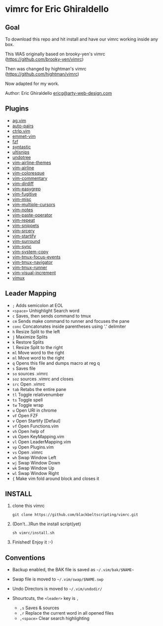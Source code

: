 vimrc for Eric Ghiraldello
==========================


Goal
----
To download this repo and hit install and have our vimrc working inside any box.

This WAS originally based on brooky-yen's vimrc (https://github.com/brooky-yen/vimrc)

Then was changed by hightman's vimrc (https://github.com/hightman/vimrc)

Now adapted for my work.

Author: Eric Ghiraldello <ericg@arty-web-design.com>


Plugins
-------
 * [ag.vim](https://github.com/rking/ag.vim)
 * [auto-pairs](https://github.com/jiangmiao/auto-pairs)
 * [ctrlp.vim](https://github.com/kien/ctrlp.vim)
 * [emmet-vim](https://github.com/mattn/emmet-vim)
 * [fzf](https://github.com/junegunn/fzf)
 * [syntastic](https://github.com/scrooloose/syntastic)
 * [ultisnips](https://github.com/SirVer/ultisnips)
 * [undotree](https://github.com/mbbill/undotree)
 * [vim-airline-themes](https://github.com/vim-airline/vim-airline-themes)
 * [vim-airline](https://github.com/bling/vim-airline)
 * [vim-coloresque](https://github.com/gorodinskiy/vim-coloresque)
 * [vim-commentary](https://github.com/tpope/vim-commentary)
 * [vim-dirdiff](https://github.com/will133/vim-dirdiff)
 * [vim-easygrep](https://github.com/dkprice/vim-easygrep)
 * [vim-fugitive](https://github.com/tpope/vim-fugitive)
 * [vim-misc](https://github.com/xolox/vim-misc)
 * [vim-multiple-cursors](https://github.com/terryma/vim-multiple-cursors)
 * [vim-notes](https://github.com/xolox/vim-notes)
 * [vim-paste-operator](https://github.com/blackbeltscripting/vim-paste-operator)
 * [vim-repeat](https://github.com/tpope/vim-repeat)
 * [vim-snippets](https://github.com/honza/vim-snippets)
 * [vim-srcery](https://github.com/roosta/vim-srcery)
 * [vim-startify](https://github.com/mhinz/vim-startify)
 * [vim-surround](https://github.com/tpope/vim-surround)
 * [vim-sync](https://github.com/eshion/vim-sync)
 * [vim-system-copy](https://github.com/christoomey/vim-system-copy)
 * [vim-tmux-focus-events](https://github.com/tmux-plugins/vim-tmux-focus-events)
 * [vim-tmux-navigator](https://github.com/christoomey/vim-tmux-navigator)
 * [vim-tmux-runner](https://github.com/christoomey/vim-tmux-runner)
 * [vim-visual-increment](https://github.com/triglav/vim-visual-increment)
 * [vimux](https://github.com/benmills/vimux)


Leader Mapping
--------------
 * `;` Adds semicolon at EOL
 * `<space>` Unhighlight Search word
 * `c` Saves, then sends command to tmux
 * `cm` Sends make command to runner and focuses the pane
 * `conc` Concatonates inside parentheses using '.' delimiter
 * `h` Resize Split to the left
 * `j` Maximize Splits
 * `k` Restore Splits
 * `l` Resize Split to the right
 * `ml` Move word to the right
 * `ml` Move word to the right
 * `q` Opens this file and dumps macro at reg q
 * `s` Saves file
 * `so` sources .vimrc
 * `soz` sources .vimrc and closes
 * `src` Open .vimrc
 * `tab` Retabs the entire pane
 * `tl` Toggle relativenumber
 * `ts` Toggle spell
 * `tw` Toggle wrap
 * `u` Open URI in chrome
 * `vF` Open FZF
 * `v` Open Startify [Defaul]
 * `vf` Open Functions.vim
 * `vh` Open help of <C-WORD>
 * `vk` Open KeyMapping.vim
 * `vl` Open LeaderMapping.vim
 * `vp` Open Plugins.vim
 * `vs` Open .vimrc
 * `wh` Swap Window Left
 * `wj` Swap Window Down
 * `wk` Swap Window Up
 * `wl` Swap Window Right
 * `{` Make vim fold around block and closes it


INSTALL
-------

1. clone this vimrc
    ```
    git clone https://github.com/blackbeltscripting/vimrc.git
    ```

2. (Don't...)Run the install script(yet)
    ```
    sh vimrc/install.sh
    ```

3. Finished! Enjoy it :-)


Conventions
-----------

* Backup enabled, the BAK file is saved as `~/.vim/bak/$NAME~`

* Swap file is moved to `~/.vim/swap/$NAME.swp`

* Undo Directors is moved to `~/.vim/undodir/`

* Shourtcuts, the `<leader>` key is `,`
  - `,s` Saves & sources
  - `,r` Replace the current word in all opened files
  - `,<space>` Clear search highlighting
